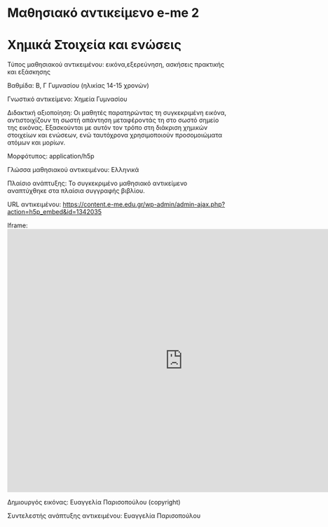 # Μαθησιακό αντικείμενο e-me 2
# Χημικά Στοιχεία και ενώσεις
Τύπος μαθησιακού αντικειμένου: εικόνα,εξερεύνηση, ασκήσεις πρακτικής και εξάσκησης

Βαθμίδα: Β, Γ Γυμνασίου (ηλικίας 14-15 χρονών)

Γνωστικό αντικείμενο: Χημεία Γυμνασίου

Διδακτική αξιοποίηση: Οι μαθητές παρατηρώντας τη συγκεκριμένη εικόνα, αντιστοιχίζουν τη σωστή απάντηση μεταφέροντάς τη στο σωστό σημείο της εικόνας. Εξασκούνται με αυτόν τον τρόπο  στη διάκριση χημικών στοιχείων και ενώσεων, ενώ ταυτόχρονα χρησιμοποιούν προσομοιώματα ατόμων και μορίων.

Μορφότυπος: application/h5p

Γλώσσα μαθησιακού αντικειμένου: Ελληνικά

Πλαίσιο ανάπτυξης: Το συγκεκριμένο μαθησιακό αντικείμενο αναπτύχθηκε στα πλαίσια συγγραφής βιβλίου.

URL αντικειμένου: https://content.e-me.edu.gr/wp-admin/admin-ajax.php?action=h5p_embed&id=1342035

Iframe: <iframe src="https://content.e-me.edu.gr/wp-admin/admin-ajax.php?action=h5p_embed&id=1342035" width="800" height="600" frameborder="0" allowfullscreen="allowfullscreen"></iframe><script src="https://content.e-me.edu.gr/wp-content/plugins/h5p/h5p-php-library/js/h5p-resizer.js" charset="UTF-8"></script>

Δημιουργός εικόνας: Ευαγγελία Παρισοπούλου (copyright)

Συντελεστής ανάπτυξης αντικειμένου: Ευαγγελία Παρισοπούλου

